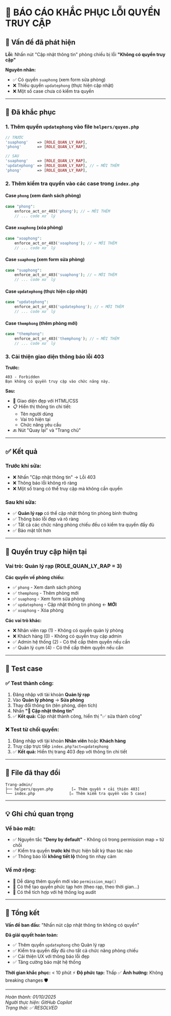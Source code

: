# 🔐 BÁO CÁO KHẮC PHỤC LỖI QUYỀN TRUY CẬP

## 🐛 Vấn đề đã phát hiện

**Lỗi:** Nhấn nút "Cập nhật thông tin" phòng chiếu bị lỗi **"Không có quyền truy cập"**

**Nguyên nhân:** 
- ✅ Có quyền `suaphong` (xem form sửa phòng)
- ❌ Thiếu quyền `updatephong` (thực hiện cập nhật)
- ❌ Một số case chưa có kiểm tra quyền

---

## 🔧 Đã khắc phục

### 1. Thêm quyền `updatephong` vào file `helpers/quyen.php`

```php
// TRƯỚC
'suaphong'    => [ROLE_QUAN_LY_RAP],
'phong'       => [ROLE_QUAN_LY_RAP],

// SAU
'suaphong'    => [ROLE_QUAN_LY_RAP],
'updatephong' => [ROLE_QUAN_LY_RAP], // ← MỚI THÊM
'phong'       => [ROLE_QUAN_LY_RAP],
```

### 2. Thêm kiểm tra quyền vào các case trong `index.php`

#### Case `phong` (xem danh sách phòng)
```php
case "phong":
    enforce_act_or_403('phong'); // ← MỚI THÊM
    // ... code xử lý
```

#### Case `xoaphong` (xóa phòng)
```php
case "xoaphong":
    enforce_act_or_403('xoaphong'); // ← MỚI THÊM
    // ... code xử lý
```

#### Case `suaphong` (xem form sửa phòng)
```php
case "suaphong":
    enforce_act_or_403('suaphong'); // ← MỚI THÊM
    // ... code xử lý
```

#### Case `updatephong` (thực hiện cập nhật)
```php
case "updatephong":
    enforce_act_or_403('updatephong'); // ← MỚI THÊM
    // ... code xử lý
```

#### Case `themphong` (thêm phòng mới)
```php
case "themphong":
    enforce_act_or_403('themphong'); // ← MỚI THÊM
    // ... code xử lý
```

### 3. Cải thiện giao diện thông báo lỗi 403

**Trước:**
```
403 - Forbidden
Bạn không có quyền truy cập vào chức năng này.
```

**Sau:**
- 🎨 Giao diện đẹp với HTML/CSS
- 📋 Hiển thị thông tin chi tiết:
  - Tên người dùng
  - Vai trò hiện tại
  - Chức năng yêu cầu
- 🔙 Nút "Quay lại" và "Trang chủ"

---

## ✅ Kết quả

### Trước khi sửa:
- ❌ Nhấn "Cập nhật thông tin" → Lỗi 403
- ❌ Thông báo lỗi không rõ ràng
- ❌ Một số trang có thể truy cập mà không cần quyền

### Sau khi sửa:
- ✅ **Quản lý rạp** có thể cập nhật thông tin phòng bình thường
- ✅ Thông báo lỗi đẹp và rõ ràng
- ✅ Tất cả các chức năng phòng chiếu đều có kiểm tra quyền đầy đủ
- ✅ Bảo mật tốt hơn

---

## 🎯 Quyền truy cập hiện tại

### Vai trò: **Quản lý rạp** (ROLE_QUAN_LY_RAP = 3)

**Các quyền về phòng chiếu:**
- ✅ `phong` - Xem danh sách phòng
- ✅ `themphong` - Thêm phòng mới  
- ✅ `suaphong` - Xem form sửa phòng
- ✅ `updatephong` - Cập nhật thông tin phòng ← **MỚI**
- ✅ `xoaphong` - Xóa phòng

**Các vai trò khác:**
- ❌ Nhân viên rạp (1) - Không có quyền quản lý phòng
- ❌ Khách hàng (0) - Không có quyền truy cập admin
- ✅ Admin hệ thống (2) - Có thể cấp thêm quyền nếu cần
- ✅ Quản lý cụm (4) - Có thể cấp thêm quyền nếu cần

---

## 🧪 Test case

### ✅ Test thành công:
1. Đăng nhập với tài khoản **Quản lý rạp**
2. Vào **Quản lý phòng** → **Sửa phòng**
3. Thay đổi thông tin (tên phòng, diện tích)
4. Nhấn **"💾 Cập nhật thông tin"**
5. ✅ **Kết quả:** Cập nhật thành công, hiển thị "✅ sửa thành công"

### ❌ Test từ chối quyền:
1. Đăng nhập với tài khoản **Nhân viên** hoặc **Khách hàng**
2. Truy cập trực tiếp `index.php?act=updatephong`
3. ✅ **Kết quả:** Hiển thị trang 403 đẹp với thông tin chi tiết

---

## 📁 File đã thay đổi

```
Trang-admin/
├── helpers/quyen.php        [✏️ Thêm quyền + cải thiện 403]
└── index.php               [✏️ Thêm kiểm tra quyền vào 5 case]
```

---

## 💡 Ghi chú quan trọng

### Về bảo mật:
- ✅ Nguyên tắc **"Deny by default"** - Không có trong permission map = từ chối
- ✅ Kiểm tra quyền **trước khi** thực hiện bất kỳ thao tác nào
- ✅ Thông báo lỗi **không tiết lộ** thông tin nhạy cảm

### Về mở rộng:
- 🔧 Dễ dàng thêm quyền mới vào `permission_map()`
- 🔧 Có thể tạo quyền phức tạp hơn (theo rạp, theo thời gian...)
- 🔧 Có thể tích hợp với hệ thống log audit

---

## 🎉 Tổng kết

**Vấn đề ban đầu:** "Nhấn nút cập nhật thông tin không có quyền"

**Đã giải quyết hoàn toàn:**
- ✅ Thêm quyền `updatephong` cho Quản lý rạp
- ✅ Kiểm tra quyền đầy đủ cho tất cả chức năng phòng chiếu
- ✅ Cải thiện UX với thông báo lỗi đẹp
- ✅ Tăng cường bảo mật hệ thống

**Thời gian khắc phục:** < 10 phút ⚡
**Độ phức tạp:** Thấp ✅
**Ảnh hưởng:** Không breaking changes 🛡️

---

*Hoàn thành: 01/10/2025*  
*Người thực hiện: GitHub Copilot*  
*Trạng thái: ✅ RESOLVED*